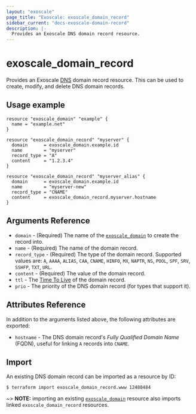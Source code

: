 ```yaml
---
layout: "exoscale"
page_title: "Exoscale: exoscale_domain_record"
sidebar_current: "docs-exoscale-domain-record"
description: |-
  Provides an Exoscale DNS domain record resource.
---
```


# exoscale\_domain\_record

Provides an Exoscale [DNS][dns-doc] domain record resource. This can be used to create, modify, and delete DNS domain records.


## Usage example

```hcl
resource "exoscale_domain" "example" {
  name = "example.net"
}

resource "exoscale_domain_record" "myserver" {
  domain      = exoscale_domain.example.id
  name        = "myserver"
  record_type = "A"
  content     = "1.2.3.4"
}

resource "exoscale_domain_record" "myserver_alias" {
  domain      = exoscale_domain.example.id
  name        = "myserver-new"
  record_type = "CNAME"
  content     = exoscale_domain_record.myserver.hostname
}
```


## Arguments Reference

* `domain` - (Required) The name of the [`exoscale_domain`][r-domain] to create the record into.
* `name` - (Required) The name of the domain record.
* `record_type` - (Required) The type of the domain record. Supported values are: `A`, `AAAA`, `ALIAS`, `CAA`, `CNAME`, `HINFO`, `MX`, `NAPTR`, `NS`, `POOL`, `SPF`, `SRV`, `SSHFP`, `TXT`, `URL`.
* `content` - (Required) The value of the domain record.
* `ttl` - The [Time To Live][ttl] of the domain record.
* `prio` - The priority of the DNS domain record (for types that support it).


## Attributes Reference

In addition to the arguments listed above, the following attributes are exported:

* `hostname` - The DNS domain record's *Fully Qualified Domain Name* (FQDN), useful for linking `A` records into `CNAME`.


## Import

An existing DNS domain record can be imported as a resource by ID:

```console
$ terraform import exoscale_domain_record.www 12480484
```

~> **NOTE:** importing an existing [`exoscale_domain`][r-domain] resource also imports linked `exoscale_domain_record` resources.


[dns-doc]: https://community.exoscale.com/documentation/dns/
[r-domain]: domain.html
[ttl]: https://en.wikipedia.org/wiki/Time_to_live
